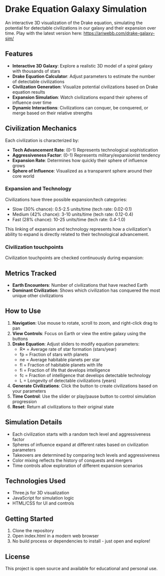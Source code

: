 # Drake Equation Galaxy Simulation

An interactive 3D visualization of the Drake equation, simulating the potential for detectable civilizations in our galaxy and their expansion over time. Play with the latest version here: https://ariwebb.com/drake-galaxy-sim/

## Features

- **Interactive 3D Galaxy**: Explore a realistic 3D model of a spiral galaxy with thousands of stars
- **Drake Equation Calculator**: Adjust parameters to estimate the number of detectable civilizations
- **Civilization Generation**: Visualize potential civilizations based on Drake equation results
- **Expansion Simulation**: Watch civilizations expand their spheres of influence over time
- **Dynamic Interactions**: Civilizations can conquer, be conquered, or merge based on their relative strengths

## Civilization Mechanics

Each civilization is characterized by:
- **Tech Advancement Rate**: (0-1) Represents technological sophistication
- **Aggressiveness Factor**: (0-1) Represents military/expansionist tendency
- **Expansion Rate**: Determines how quickly their sphere of influence grows
- **Sphere of Influence**: Visualized as a transparent sphere around their core world

### Expansion and Technology
Civilizations have three possible expansion/tech categories:
- Slow (30% chance): 0.5-2.5 units/time (tech rate: 0.02-0.1)
- Medium (42% chance): 3-10 units/time (tech rate: 0.12-0.4)
- Fast (28% chance): 10-25 units/time (tech rate: 0.4-1.0)

This linking of expansion and technology represents how a civilization's ability to expand is directly related to their technological advancement.

### Civilization touchpoints
Civilization touchpoints are checked continuously during expansion:

## Metrics Tracked
- **Earth Encounters**: Number of civilizations that have reached Earth
- **Dominant Civilization**: Shows which civilization has conquered the most unique other civilizations

## How to Use

1. **Navigation**: Use mouse to rotate, scroll to zoom, and right-click drag to pan
2. **View Controls**: Focus on Earth or view the entire galaxy using the buttons
3. **Drake Equation**: Adjust sliders to modify equation parameters:
   - R* = Average rate of star formation (stars/year)
   - fp = Fraction of stars with planets
   - ne = Average habitable planets per star
   - fl = Fraction of habitable planets with life
   - fi = Fraction of life that develops intelligence
   - fc = Fraction of intelligence that develops detectable technology
   - L = Longevity of detectable civilizations (years)
4. **Generate Civilizations**: Click the button to create civilizations based on your parameters
5. **Time Control**: Use the slider or play/pause button to control simulation progression
6. **Reset**: Return all civilizations to their original state

## Simulation Details

- Each civilization starts with a random tech level and aggressiveness factor
- Spheres of influence expand at different rates based on civilization parameters
- Takeovers are determined by comparing tech levels and aggressiveness
- Color mixing reflects the history of conquests and mergers
- Time controls allow exploration of different expansion scenarios

## Technologies Used

- Three.js for 3D visualization
- JavaScript for simulation logic
- HTML/CSS for UI and controls

## Getting Started

1. Clone the repository
2. Open index.html in a modern web browser
3. No build process or dependencies to install - just open and explore!

## License

This project is open source and available for educational and personal use.
